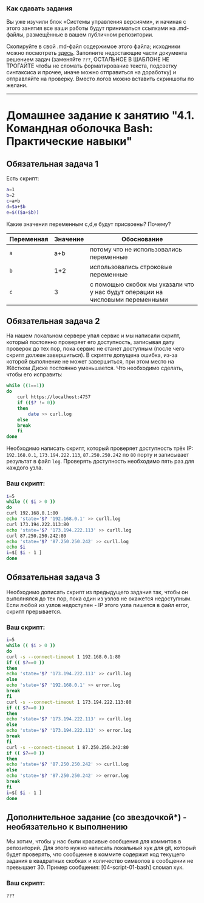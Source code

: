 ### Как сдавать задания

Вы уже изучили блок «Системы управления версиями», и начиная с этого занятия все ваши работы будут приниматься ссылками на .md-файлы, размещённые в вашем публичном репозитории.

Скопируйте в свой .md-файл содержимое этого файла; исходники можно посмотреть [здесь](https://raw.githubusercontent.com/netology-code/sysadm-homeworks/devsys10/04-script-01-bash/README.md). Заполните недостающие части документа решением задач (заменяйте `???`, ОСТАЛЬНОЕ В ШАБЛОНЕ НЕ ТРОГАЙТЕ чтобы не сломать форматирование текста, подсветку синтаксиса и прочее, иначе можно отправиться на доработку) и отправляйте на проверку. Вместо логов можно вставить скриншоты по желани.

---


# Домашнее задание к занятию "4.1. Командная оболочка Bash: Практические навыки"

## Обязательная задача 1

Есть скрипт:
```bash
a=1
b=2
c=a+b
d=$a+$b
e=$(($a+$b))
```

Какие значения переменным c,d,e будут присвоены? Почему?

| Переменная  | Значение | Обоснование |
| ------------- | ------------- | ------------- |
| `a`  | a+b   | потому что не использовались переменные   |
| `b`  | 1+2   | использовались строковые переменные  |
| `c`  | 3   | с помощью скобок мы указали что у нас будут операции на числовыми переменными   |


## Обязательная задача 2
На нашем локальном сервере упал сервис и мы написали скрипт, который постоянно проверяет его доступность, записывая дату проверок до тех пор, пока сервис не станет доступным (после чего скрипт должен завершиться). В скрипте допущена ошибка, из-за которой выполнение не может завершиться, при этом место на Жёстком Диске постоянно уменьшается. Что необходимо сделать, чтобы его исправить:
```bash
while ((1==1))
do
	curl https://localhost:4757
	if (($? != 0))
	then
		date >> curl.log
	else
	break
	fi
done
```

Необходимо написать скрипт, который проверяет доступность трёх IP: `192.168.0.1`, `173.194.222.113`, `87.250.250.242` по `80` порту и записывает результат в файл `log`. Проверять доступность необходимо пять раз для каждого узла.

### Ваш скрипт:
```bash
i=5  
while (( $i > 0 ))  
do  
curl 192.168.0.1:80  
echo 'state='$? '192.168.0.1' >> curll.log  
curl 173.194.222.113:80  
echo 'state='$? '173.194.222.113' >> curll.log  
curl 87.250.250.242:80  
echo 'state='$? '87.250.250.242' >> curll.log  
echo $i  
i=$[ $i - 1 ]  
done  
```

## Обязательная задача 3
Необходимо дописать скрипт из предыдущего задания так, чтобы он выполнялся до тех пор, пока один из узлов не окажется недоступным. Если любой из узлов недоступен - IP этого узла пишется в файл error, скрипт прерывается.

### Ваш скрипт:
```bash
i=5  
while (( $i > 0 ))  
do  
curl -s --connect-timeout 1 192.168.0.1:80  
if (( $?==0 ))  
then  
echo 'state='$? '173.194.222.113' >> curll.log  
else  
echo 'state='$? '192.168.0.1' >> error.log  
break  
fi  
curl -s --connect-timeout 1 173.194.222.113:80  
if (( $?==0 ))  
then  
echo 'state='$? '173.194.222.113' >> curll.log  
else  
echo 'state='$? '173.194.222.113' >> error.log  
break  
fi  
curl -s --connect-timeout 1 87.250.250.242:80  
if (( $?==0 ))  
then  
echo 'state='$? '87.250.250.242' >> curll.log  
else  
echo 'state='$? '87.250.250.242' >> error.log  
break  
fi  
i=$[ $i - 1 ]  
done  
```

## Дополнительное задание (со звездочкой*) - необязательно к выполнению

Мы хотим, чтобы у нас были красивые сообщения для коммитов в репозиторий. Для этого нужно написать локальный хук для git, который будет проверять, что сообщение в коммите содержит код текущего задания в квадратных скобках и количество символов в сообщении не превышает 30. Пример сообщения: \[04-script-01-bash\] сломал хук.

### Ваш скрипт:
```bash
???
```
